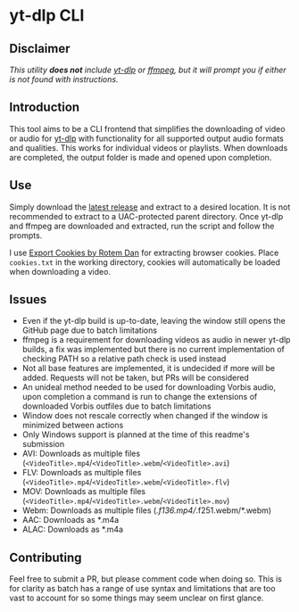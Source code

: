 # yt-dlp CLI

## Disclaimer

_This utility **does not** include [yt-dlp](https://github.com/yt-dlp/yt-dlp) or [ffmpeg](https://ffmpeg.org/), but it will prompt you if either is not found with instructions._

## Introduction

This tool aims to be a CLI frontend that simplifies the downloading of video or audio for [yt-dlp](https://github.com/yt-dlp/yt-dlp) with functionality for all supported output audio formats and qualities. This works for individual videos or playlists. When downloads are completed, the output folder is made and opened upon completion.

## Use

Simply download the [latest release](https://github.com/MrMendelli/yt-dlp-CLI/releases/latest) and extract to a desired location. It is not recommended to extract to a UAC-protected parent directory. Once yt-dlp and ffmpeg are downloaded and extracted, run the script and follow the prompts.

I use [Export Cookies by Rotem Dan](https://addons.mozilla.org/en-US/firefox/addon/export-cookies-txt/?utm_source=addons.mozilla.org&utm_medium=referral&utm_content=search) for extracting browser cookies. Place `cookies.txt` in the working directory, cookies will automatically be loaded when downloading a video.

## Issues

- Even if the yt-dlp build is up-to-date, leaving the window still opens the GitHub page due to batch limitations
- ffmpeg is a requirement for downloading videos as audio in newer yt-dlp builds, a fix was implemented but there is no current implementation of checking PATH so a relative path check is used instead
- Not all base features are implemented, it is undecided if more will be added. Requests will not be taken, but PRs will be considered
- An unideal method needed to be used for downloading Vorbis audio, upon completion a command is run to change the extensions of downloaded Vorbis outfiles due to batch limitations
- Window does not rescale correctly when changed if the window is minimized between actions
- Only Windows support is planned at the time of this readme's submission
- AVI: Downloads as multiple files (`<VideoTitle>.mp4`/`<VideoTitle>.webm`/`<VideoTitle>.avi`)
- FLV: Downloads as multiple files (`<VideoTitle>.mp4`/`<VideoTitle>.webm`/`<VideoTitle>.flv`)
- MOV: Downloads as multiple files (`<VideoTitle>.mp4`/`<VideoTitle>.webm`/`<VideoTitle>.mov`)
- Webm: Downloads as multiple files (*.f136.mp4/*.f251.webm/*.webm)
- AAC: Downloads as *.m4a
- ALAC: Downloads as *.m4a

## Contributing

Feel free to submit a PR, but please comment code when doing so. This is for clarity as batch has a range of use syntax and limitations that are too vast to account for so some things may seem unclear on first glance. 

